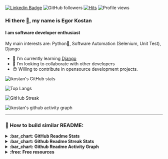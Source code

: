 [![Linkedin Badge](https://img.shields.io/badge/-EgorKostan-blue?style=flat&logo=Linkedin&logoColor=white&link=https://www.linkedin.com/in/egor-kostan/)](https://www.linkedin.com/in/egor-kostan/)
![GitHub followers](https://img.shields.io/github/followers/ikostan)
[![Hits](https://hits.seeyoufarm.com/api/count/incr/badge.svg?url=https%3A%2F%2Fgithub.com%2Fikostan%2Fhit-counter)](https://hits.seeyoufarm.com)
![Profile views](https://gpvc.arturio.dev/ikostan)

### Hi there 👋, my name is Egor Kostan

#### I am software developer enthusiast

My main interests are: Python:snake:, Software Automation (Selenium, Unit Test), Django

- :racehorse: I’m currently learning [Django](https://www.djangoproject.com/)
- 👯 I’m looking to collaborate with other developers
- 😊 Willing to contribute in opensource development projects.



![ikostan's GitHub stats](https://github-readme-stats.vercel.app/api?username=ikostan&count_private=true&show_icons=true&theme=chartreuse-dark)


![Top Langs](https://github-readme-stats.vercel.app/api/top-langs/?username=ikostan&langs_count=8&theme=chartreuse-dark&layout=compact)


![GitHub Streak](https://streak-stats.demolab.com/?user=ikostan&theme=chartreuse-dark)


![ikostan's github activity graph](https://github-readme-activity-graph.cyclic.app/graph?username=ikostan&theme=chartreuse-dark)

---

### :wrench: How to build similar README:

<details>
  <summary><b>:bar_chart: GitHub Readme Stats</b></summary>
  <br/>
   Features:

   * GitHub Stats Card
   * GitHub Extra Pins
   * Top Languages Card
   * Themes
   * Customization
   * Deploy Yourself

  Source: [GitHub Readme Stats](https://github.com/anuraghazra/github-readme-stats)
</details>

<details>
  <summary><b>:bar_chart: Github Readme Streak Stats</b></summary>
  <br/>
  Display your total contributions, current streak, and longest streak on your GitHub profile README
  <br/>
  Source: [Github Readme Streak Stats](https://github.com/denvercoder1/github-readme-streak-stats)
  
</details>

<details>
  <summary><b>:bar_chart: Github Readme Activity Graph</b></summary>
  <br/>
  A dynamically generated activity graph to show your GitHub activities of last 31 days.
  <br/>
  Source: [Github Readme Activity Graph](https://github.com/ashutosh00710/github-readme-activity-graph)
  
</details>

<details>
  <summary><b>:free: Free resources</b></summary>
  <br/>
  * [Free SVG icons for popular brands](https://simpleicons.org/)
  * [Shields/Badges](https://github.com/badges/shields)
  * [Complete list of github markdown emoji markup](https://gist.github.com/rxaviers/7360908)
  * [Markdown Here](https://markdown-here.com/livedemo.html)

</details>
